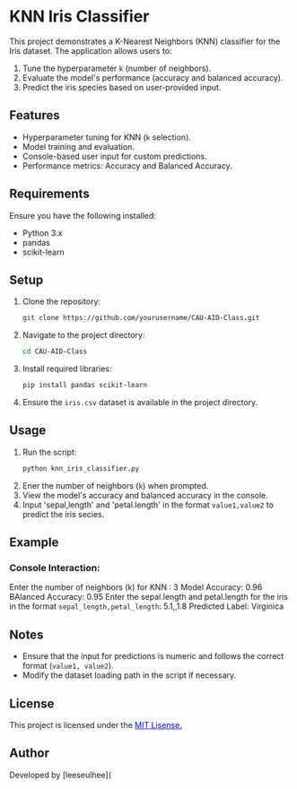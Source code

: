 
# KNN Iris Classifier

This project demonstrates a K-Nearest Neighbors (KNN) classifier for the Iris dataset. The application allows users to:
1. Tune the hyperparameter `k` (number of neighbors).
2. Evaluate the model's performance (accuracy and balanced accuracy).
3. Predict the iris species based on user-provided input.

## Features
- Hyperparameter tuning for KNN (`k` selection).
- Model training and evaluation.
- Console-based user input for custom predictions.
- Performance metrics: Accuracy and Balanced Accuracy.

## Requirements
Ensure you have the following installed:
- Python 3.x
- pandas
- scikit-learn

## Setup
1. Clone the repository:
   ```bash
   git clone https://github.com/yourusername/CAU-AID-Class.git
   ```
2. Navigate to the project directory:
   ```bash
   cd CAU-AID-Class
   ```
3. Install required libraries:
   ```bash
   pip install pandas scikit-learn
   ```
4. Ensure the `iris.csv` dataset is available in the project directory.

## Usage
1. Run the script:
   ~~~bash
   python knn_iris_classifier.py
   
2. Ener the number of neighbors (`k`) when prompted.
3. View the model's accuracy and balanced accuracy in the console.
4. Input 'sepal,length' and 'petal.length' in the format `value1,value2` to predict the iris secies.

## Example
### Console Interaction:

Enter the number of neighbors (k) for KNN : 3
Model Accuracy: 0.96
BAlanced Accuracy: 0.95
Enter the sepal.length and petal.length for the iris in the format `sepal_length,petal_length`: 5.1,,1.8
Predicted Label: Virginica


## Notes 
- Ensure that the input for predictions is numeric and follows the correct format (`value1, value2`).
- Modify the dataset loading path in the script if necessary.

## License
This project is licensed under the <u style="color:blue"> MIT Lisense. </u>


## Author
Developed by [leeseulhee](
